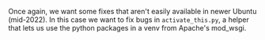 Once again, we want some fixes that aren't easily available in newer Ubuntu
(mid-2022). In this case we want to fix bugs in `activate_this.py`, a helper
that lets us use the python packages in a venv from Apache's mod_wsgi.
